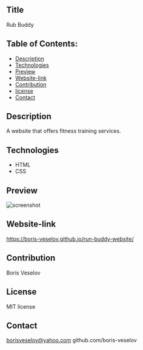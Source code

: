 ## Title 

Rub Buddy
  
## Table of Contents:
  
* [Description](#description)
* [Technologies](#technologies)
* [Preview](#preview)
* [Website-link](#website-link)
* [Contribution](#contribution)
* [license](#license)
* [Contact](#contact)

## Description
A website that offers fitness training services. 

## Technologies

* HTML
* CSS

## Preview

![screenshot](https://user-images.githubusercontent.com/96749114/168154465-9c35d52e-aca0-47e7-9d79-027689ec7128.jpg)


## Website-link

https://boris-veselov.github.io/run-buddy-website/

## Contribution

Boris Veselov

## License
  
MIT license

## Contact

borisveselov@yahoo.com
github.com/boris-veselov
